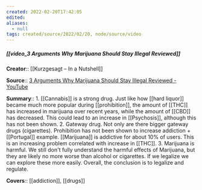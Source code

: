 ```yaml
---
created: 2022-02-20T17:42:05 
edited: 
aliases:
  - null
tags: created/source/2022/02/20, node/source/video
---
```


##### [[video_3 Arguments Why Marijuana Should Stay Illegal Reviewed]]

**Creator**:: [[Kurzgesagt – In a Nutshell]]
 
**Source**:: [3 Arguments Why Marijuana Should Stay Illegal Reviewed - YouTube](https://www.youtube.com/watch?v=kP15q815Saw)

**Summary**:: 1. [[Cannabis]] is a strong drug. Just like how [[hard liquor]] became much more popular during [[prohibition]], the amount of [[THC]] has increased in marijuana over recent years, while the amount of [[CBD]] has decreased. This could lead to an increase in [[Psychosis]], although this has not been shown. 2. Gateway drug. Not only are there bigger gateway drugs (cigarettes). Prohibition has not been shown to increase addiction + [[Portugal]] example. [[Marijuana]] is addictive for about 10% of users. This is an increasing problem correlated with increase in [[THC]]. 3. Marijuana is harmful. We still don't fully understand the harmful effects of Marijuana, but they are likely no more worse than alcohol or cigarettes. If we legalize we can explore these more easily. Overall, the conclusion is to legalize and regulate.

**Covers**:: [[addiction]], [[drugs]]